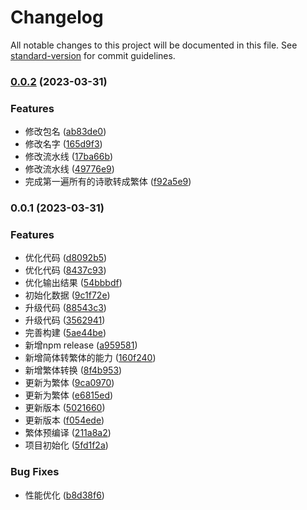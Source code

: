 # Changelog

All notable changes to this project will be documented in this file. See [standard-version](https://github.com/conventional-changelog/standard-version) for commit guidelines.

### [0.0.2](https://github.com/zqiangxu/baby-names/compare/v0.0.1...v0.0.2) (2023-03-31)


### Features

* 修改包名 ([ab83de0](https://github.com/zqiangxu/baby-names/commit/ab83de0cd4d959855c18d0136b6243b5b4cf773e))
* 修改名字 ([165d9f3](https://github.com/zqiangxu/baby-names/commit/165d9f350061b6d07763a0fd054be506b771e7e4))
* 修改流水线 ([17ba66b](https://github.com/zqiangxu/baby-names/commit/17ba66bba4e6d87cd7915f498e1251157deb7c41))
* 修改流水线 ([49776e9](https://github.com/zqiangxu/baby-names/commit/49776e991bac2335585a1a837f4b489374904d7c))
* 完成第一遍所有的诗歌转成繁体 ([f92a5e9](https://github.com/zqiangxu/baby-names/commit/f92a5e9c6a93bce1909e83ca7160b6ea56431416))

### 0.0.1 (2023-03-31)


### Features

* 优化代码 ([d8092b5](https://github.com/zqiangxu/baby-names/commit/d8092b52875961970c26ed1823af04b97798024a))
* 优化代码 ([8437c93](https://github.com/zqiangxu/baby-names/commit/8437c93adef28878da07f88059866adc1ee91dad))
* 优化输出结果 ([54bbbdf](https://github.com/zqiangxu/baby-names/commit/54bbbdf5cccf6fac4913ecdd1130832a5b3ffc55))
* 初始化数据 ([9c1f72e](https://github.com/zqiangxu/baby-names/commit/9c1f72e9b48f005d7a1e4e776238a44e54d46ac1))
* 升级代码 ([88543c3](https://github.com/zqiangxu/baby-names/commit/88543c391392201cd4315c139dd57f6ece144d30))
* 升级代码 ([3562941](https://github.com/zqiangxu/baby-names/commit/35629412059056beca565a6657b35b147e846aa9))
* 完善构建 ([5ae44be](https://github.com/zqiangxu/baby-names/commit/5ae44bea0170089d6fafde92229a38d44db9939f))
* 新增npm release ([a959581](https://github.com/zqiangxu/baby-names/commit/a95958128132163a383990a4f9bf6686935a0866))
* 新增简体转繁体的能力 ([160f240](https://github.com/zqiangxu/baby-names/commit/160f2407cdf66ad045f1b2abc7e0bcf607b9ea15))
* 新增繁体转换 ([8f4b953](https://github.com/zqiangxu/baby-names/commit/8f4b953f8359eeb6888760a56f639cb90923ada6))
* 更新为繁体 ([9ca0970](https://github.com/zqiangxu/baby-names/commit/9ca09702feec0d8020cfe9877a02f6d1fb4dd9dd))
* 更新为繁体 ([e6815ed](https://github.com/zqiangxu/baby-names/commit/e6815ed5395071de1042ec0f9ed1262b884f12ae))
* 更新版本 ([5021660](https://github.com/zqiangxu/baby-names/commit/5021660c08323eb1170d92ab2e0d409e9e4f8dd4))
* 更新版本 ([f054ede](https://github.com/zqiangxu/baby-names/commit/f054edea736be3caa3e63d34eb6b6c7720335a01))
* 繁体预编译 ([211a8a2](https://github.com/zqiangxu/baby-names/commit/211a8a2278d1b313fc786f6913af6fb9956357b5))
* 项目初始化 ([5fd1f2a](https://github.com/zqiangxu/baby-names/commit/5fd1f2ac6b1c8189e16348967ba8f008b3190fcc))


### Bug Fixes

* 性能优化 ([b8d38f6](https://github.com/zqiangxu/baby-names/commit/b8d38f6ec091830f50fa46e73c5012d0bb21dc10))
